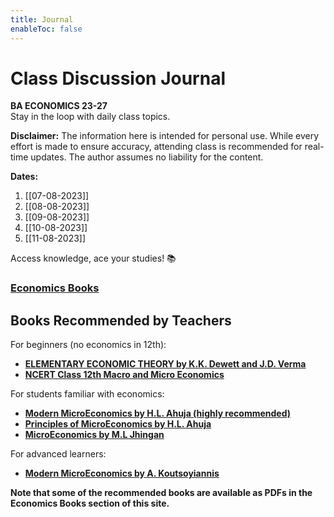 ```yaml
---
title: Journal
enableToc: false
---
```


# Class Discussion Journal

**BA ECONOMICS 23-27**  
Stay in the loop with daily class topics.  

**Disclaimer:** The information here is intended for personal use. While every effort is made to ensure accuracy, attending class is recommended for real-time updates. The author assumes no liability for the content.

**Dates:**
1. [[07-08-2023]]
2. [[08-08-2023]]
3. [[09-08-2023]]
4. [[10-08-2023]]
5. [[11-08-2023]]

Access knowledge, ace your studies! 📚

### <a href="http://xtrop.ddns.net:8080" target="_blank">Economics Books</a>

## Books Recommended by Teachers

For beginners (no economics in 12th):
- [**ELEMENTARY ECONOMIC THEORY by K.K. Dewett and J.D. Verma**](https://amzn.eu/d/6VyClJK)
- <a href="https://ncert.nic.in/textbook.php" target="_blank">**NCERT Class 12th Macro and Micro Economics**</a>

For students familiar with economics:
- <a href="https://amzn.eu/d/3dSogZk" target="_blank">**Modern MicroEconomics by H.L. Ahuja (highly recommended)**</a>
- <a href="https://amzn.eu/d/2EXJDC6" target="_blank">**Principles of MicroEconomics by H.L. Ahuja**</a>
- <a href="https://amzn.eu/d/j2eS76a" target="_blank">**MicroEconomics by M.L Jhingan**</a>

For advanced learners:
- <a href="https://amzn.eu/d/3yjNpRd" target="_blank">**Modern MicroEconomics by A. Koutsoyiannis**</a>

**Note that some of the recommended books are available as PDFs in the Economics Books section of this site.**
